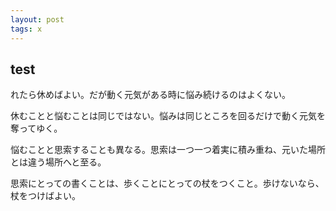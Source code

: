 ```yaml
---
layout: post
tags: x
---
```


## test
れたら休めばよい。だが動く元気がある時に悩み続けるのはよくない。

休むことと悩むことは同じではない。悩みは同じところを回るだけで動く元気を奪ってゆく。

悩むことと思索することも異なる。思索は一つ一つ着実に積み重ね、元いた場所とは違う場所へと至る。

思索にとっての書くことは、歩くことにとっての杖をつくこと。歩けないなら、杖をつけばよい。


